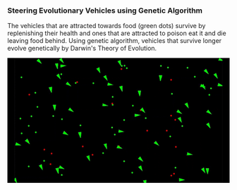 ### Steering Evolutionary Vehicles using Genetic Algorithm

The vehicles that are attracted towards food (green dots) survive by replenishing their health and ones that are attracted to poison eat it and die leaving food behind. Using genetic algorithm, vehicles that survive longer evolve genetically by Darwin's Theory of Evolution.  

![](gameplay.gif)
